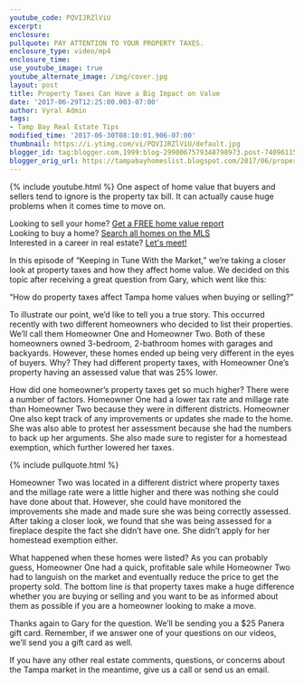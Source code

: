 ```yaml
---
youtube_code: PQVIJRZlViU
excerpt:
enclosure:
pullquote: PAY ATTENTION TO YOUR PROPERTY TAXES.
enclosure_type: video/mp4
enclosure_time:
use_youtube_image: true
youtube_alternate_image: /img/cover.jpg
layout: post
title: Property Taxes Can Have a Big Impact on Value
date: '2017-06-29T12:25:00.003-07:00'
author: Vyral Admin
tags:
- Tamp Bay Real Estate Tips
modified_time: '2017-06-30T08:10:01.906-07:00'
thumbnail: https://i.ytimg.com/vi/PQVIJRZlViU/default.jpg
blogger_id: tag:blogger.com,1999:blog-2990067579348798973.post-7409611561026509334
blogger_orig_url: https://tampabayhomeslist.blogspot.com/2017/06/property-taxes-can-have-big-impact-on.html
---
```

{% include youtube.html %}
One aspect of home value that buyers and sellers tend to ignore is the property tax bill. It can actually cause huge problems when it comes time to move on.

<div class="post-cta">
Looking to sell your home? <a href="https://www.tampabayhomeslist.com/cma/property-valuation/" target="_blank">Get a FREE home value report</a><br>
Looking to buy a home? <a href="https://www.tampabayhomeslist.com/search/advanced_search/" target="_blank">Search all homes on the MLS</a><br>
Interested in a career in real estate? <a href="/meeting/">Let's meet!</a>
</div>

In this episode of “Keeping in Tune With the Market,” we’re taking a closer look at property taxes and how they affect home value. We decided on this topic after receiving a great question from Gary, which went like this:

“How do property taxes affect Tampa home values when buying or selling?”

To illustrate our point, we’d like to tell you a true story. This occurred recently with two different homeowners who decided to list their properties. We’ll call them Homeowner One and Homeowner Two. Both of these homeowners owned 3-bedroom, 2-bathroom homes with garages and backyards. However, these homes ended up being very different in the eyes of buyers. Why? They had different property taxes, with Homeowner One’s property having an assessed value that was 25% lower.

How did one homeowner’s property taxes get so much higher? There were a number of factors. Homeowner One had a lower tax rate and millage rate than Homeowner Two because they were in different districts. Homeowner One also kept track of any improvements or updates she made to the home. She was also able to protest her assessment because she had the numbers to back up her arguments. She also made sure to register for a homestead exemption, which further lowered her taxes.

{% include pullquote.html %}

Homeowner Two was located in a different district where property taxes and the millage rate were a little higher and there was nothing she could have done about that. However, she could have monitored the improvements she made and made sure she was being correctly assessed. After taking a closer look, we found that she was being assessed for a fireplace despite the fact she didn’t have one. She didn’t apply for her homestead exemption either.

What happened when these homes were listed? As you can probably guess, Homeowner One had a quick, profitable sale while Homeowner Two had to languish on the market and eventually reduce the price to get the property sold. The bottom line is that property taxes make a huge difference whether you are buying or selling and you want to be as informed about them as possible if you are a homeowner looking to make a move.

Thanks again to Gary for the question. We’ll be sending you a $25 Panera gift card. Remember, if we answer one of your questions on our videos, we’ll send you a gift card as well.

If you have any other real estate comments, questions, or concerns about the Tampa market in the meantime, give us a call or send us an email.
